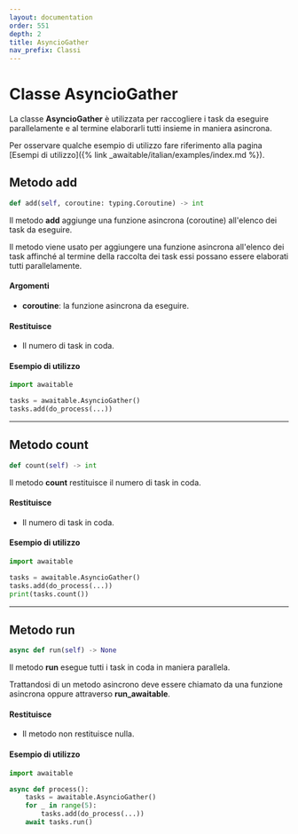 ```yaml
---
layout: documentation
order: 551
depth: 2
title: AsyncioGather
nav_prefix: Classi
---
```


# Classe AsyncioGather

La classe **AsyncioGather** è utilizzata per raccogliere i task da eseguire
parallelamente e al termine elaborarli tutti insieme in maniera asincrona.

Per osservare qualche esempio di utilizzo fare riferimento alla pagina
[Esempi di utilizzo]({% link _awaitable/italian/examples/index.md %}).

## Metodo add

```python
def add(self, coroutine: typing.Coroutine) -> int
```

Il metodo **add** aggiunge una funzione asincrona (coroutine) all'elenco
dei task da eseguire.

Il metodo viene usato per aggiungere una funzione asincrona all'elenco dei task
affinché al termine della raccolta dei task essi possano essere elaborati tutti
parallelamente.

#### Argomenti

- **coroutine**: la funzione asincrona da eseguire.

#### Restituisce

- Il numero di task in coda.

#### Esempio di utilizzo

```python
import awaitable

tasks = awaitable.AsyncioGather()
tasks.add(do_process(...))
```

---

## Metodo count

```python
def count(self) -> int
```

Il metodo **count** restituisce il numero di task in coda.

#### Restituisce

- Il numero di task in coda.

#### Esempio di utilizzo

```python
import awaitable

tasks = awaitable.AsyncioGather()
tasks.add(do_process(...))
print(tasks.count())
```

---

## Metodo run

```python
async def run(self) -> None
```

Il metodo **run** esegue tutti i task in coda in maniera parallela.

Trattandosi di un metodo asincrono deve essere chiamato da una funzione
asincrona oppure attraverso **run_awaitable**.

#### Restituisce

- Il metodo non restituisce nulla.

#### Esempio di utilizzo

```python
import awaitable

async def process():
    tasks = awaitable.AsyncioGather()
    for _ in range(5):
        tasks.add(do_process(...))
    await tasks.run()
```
